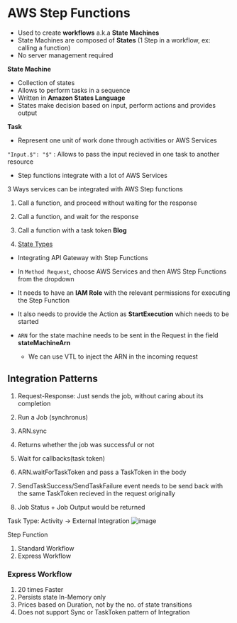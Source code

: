# AWS Step Functions

- Used to create **workflows** a.k.a **State Machines**
- State Machines are composed of **States** (1 Step in a workflow, ex: calling a function)
- No server management required

**State Machine**
- Collection of states
- Allows to perform tasks in a sequence
- Written in  **Amazon States Language**
- States make decision based on input, perform actions and provides output

**Task**

- Represent one unit of work done through activities or AWS Services 


`"Input.$": "$"` : Allows to pass the input recieved in one task to another resource
- Step functions integrate with a lot of AWS Services

3 Ways services can be integrated with AWS Step functions

1. Call a function, and proceed without waiting for the response
2. Call a function, and wait for the response
3. Call a function with a task token
**Blog**

1. [State Types](https://docs.aws.amazon.com/step-functions/latest/dg/input-output-example.html)

- Integrating API Gateway with Step Functions

- In `Method Request`, choose AWS Services and then AWS Step Functions from the dropdown
- It needs to have an **IAM Role** with the relevant permissions for executing the Step Function
- It also needs to provide the Action as **StartExecution** which needs to be started
- `ARN` for the state machine needs to be sent in the Request in the field **stateMachineArn**
  - We can use VTL to inject the ARN in the incoming request

## Integration Patterns
1. Request-Response: Just sends the job, without caring about its completion
2. Run a Job (synchronus)
  1. ARN.sync
  2. Returns whether the job was successful or not

3. Wait for callbacks(task token)
  1. ARN.waitForTaskToken and pass a TaskToken in the body
  2. SendTaskSuccess/SendTaskFailure event needs to be send back with the same TaskToken recieved in the request originally
  3. Job Status + Job Output would be returned

Task Type: Activity
-> External Integration
![image](https://user-images.githubusercontent.com/97154676/156178395-fc7560a3-0a82-441b-b1be-16b5ad81babb.png)


Step Function
1. Standard Workflow
2. Express Workflow

### Express Workflow
1. 20 times Faster
2. Persists state In-Memory only
3. Prices based on Duration, not by the no. of state transitions
4. Does not support Sync or TaskToken pattern of Integration
